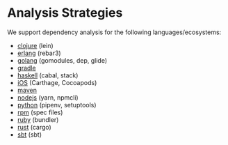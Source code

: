# Analysis Strategies

We support dependency analysis for the following languages/ecosystems:

- [clojure](strategies/golang.md) (lein)
- [erlang](strategies/erlang.md) (rebar3)
- [golang](strategies/golang.md) (gomodules, dep, glide)
- [gradle](strategies/gradle.md)
- [haskell](strategies/haskell.md) (cabal, stack)
- [iOS](strategies/ios.md) (Carthage, Cocoapods)
- [maven](strategies/maven.md)
- [nodejs](strategies/nodejs.md) (yarn, npmcli)
- [python](strategies/python.md) (pipenv, setuptools)
- [rpm](strategies/rpm.md) (spec files)
- [ruby](strategies/ruby.md) (bundler)
- [rust](strategies/rust.md) (cargo)
- [sbt](strategies/sbt.md) (sbt)
